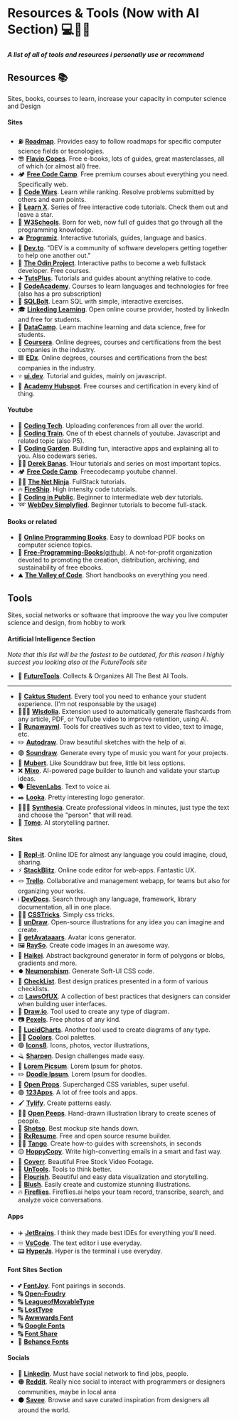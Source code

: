 # Resources & Tools (Now with AI Section) 💻🧠🌲
##### _A list of all of tools and resources i personally use or recommend_ 

## Resources 📚 

Sites, books, courses to learn, increase your capacity in computer science and Design

#### Sites 

- ⛽ [**Roadmap**](https://roadmap.sh). Provides easy to follow roadmaps for specific computer science fields or tecnologies.
- 😎 [**Flavio Copes**](https://flaviocopes.com). Free e-books, lots of guides, great masterclasses, all of which (or almost all) free.
- 🏕️ [**Free Code Camp**](https://freecodecamp.org). Free premium courses about everything you need. Specifically web.
- 🥋 [**Code Wars**](https://www.codewars.com). Learn while ranking. Resolve problems submitted by others and earn points.
- 👾 [**Learn X**](https://github.com/ronreiter/interactive-tutorials). Series of free interactive code tutorials. Check them out and leave a star.
- 🍏 [**W3Schools**](https://www.w3schools.com). Born for web, now full of guides that go through all the programming knowledge.
- 🫐 [**Programiz**](https://www.programiz.com). Interactive tutorials, guides, language and basics.
- 🎩 [**Dev.to**](https://dev.to). "DEV is a community of software developers getting together to help one another out."
- 🦣 [**The Odin Project**](https://www.theodinproject.com). Interactive paths to become a web fullstack developer. Free courses.
- ➕ [**TutsPlus**](https://tutsplus.com). Tutorials and guides abount anything relative to code.
- 🎒 [**CodeAcademy**](https://www.codecademy.com). Courses to learn languages and technologies for free (also has a pro subscription) 
- 🔩 [**SQLBolt**](https://sqlbolt.com). Learn SQL with simple, interactive exercises.
- 🎓 [**Linkeding Learning**](https://www.linkedin.com/learning/). Open online course provider, hosted by linkedIn and free for students.
- 📅 [**DataCamp**](https://www.datacamp.com). Learn machine learning and data science, free for students.
- 🔵 [**Coursera**](https://www.coursera.org). Online degrees, courses and certifications from the best companies in the industry.
- 🟦 [**EDx**](https://www.edx.org). Online degrees, courses and certifications from the best companies in the industry. 
- ⭐ [**ui.dev**](https://ui.dev). Tutorial and guides, mainly on javascript.
- 📜 [**Academy Hubspot**](http://academy.hubspot.com). Free courses and certification in every kind of thing.

#### Youtube

- 💬 [**Coding Tech**](https://www.youtube.com/c/CodingTech). Uploading conferences from all over the world.
- 🚂 [**Coding Train**](https://www.youtube.com/channel/UCvjgXvBlbQiydffZU7m1_aw). One of th ebest channels of youtube. Javascript and related topic (also P5).
- 🌱 [**Coding Garden**](https://www.youtube.com/c/CodingGarden/videos). Building fun, interactive apps and explaining all to you. Also codewars series.
- 👨‍💻 [**Derek Banas**](https://www.youtube.com/c/derekbanas). 1Hour tutorials and series on most important topics.
- 🏕️ [**Free Code Camp**](https://www.youtube.com/c/Freecodecamp). Freecodecamp youtube channel.
- 🥷🏽 [**The Net Ninja**](https://www.youtube.com/c/TheNetNinja). FullStack tutorials.
- 🔥 [**FireShip**](https://www.youtube.com/channel/UCsBjURrPoezykLs9EqgamOA). High intensity code tutorials.
- 📢 [**Coding in Public**](https://www.youtube.com/channel/UCUSxKiac-miugK9CDsxGS9Q). Beginner to intermediate web dev tutorials.
- ➿ [**WebDev Simplyfied**](https://www.youtube.com/channel/UCFbNIlppjAuEX4znoulh0Cw). Beginner tutorials to become full-stack.

#### Books or related

- 📘 [**Online Programming Books**](https://www.onlineprogrammingbooks.com). Easy to download PDF books on computer science topics.
- 📔 [**Free-Programming-Books**(github)](https://ebookfoundation.github.io/free-programming-books/). A not-for-profit organization devoted to promoting the creation, distribution, archiving, and sustainability of free ebooks. 
- ⛰️ [**The Valley of Code**](https://thevalleyofcode.com/ebooks/). Short handbooks on everything you need.

## Tools

Sites, social networks or software that improove the way you live computer science and design, from hobby to work

#### Artificial Intelligence Section

_Note that this list will be the fastest to be outdated, for this reason i highly succest you looking also at the FutureTools site_

- 🧠 [**FutureTools**](https://www.futuretools.io/). Collects & Organizes All The Best AI Tools.
------
- 🌵 [**Caktus Student**](https://www.caktus.ai/caktus_student). Every tool you need to enhance your student experience. (I'm not responsable by the usage)
- 🧙🏽‍♂️ [**Wisdolia**](https://chrome.google.com/webstore/detail/wisdolia/). Extension used to automatically generate flashcards from any article, PDF, or YouTube video to improve retention, using AI.
- 👟 [**Runawayml**](https://chrome.google.com/webstore/detail/wisdolia/). Tools for creatives such as text to video, text to image, etc.
- ✏️ [**Autodraw**](https://www.autodraw.com/). Draw beautiful sketches with the help of ai.
- 🟣 [**Soundraw**](https://soundraw.io/). Generate every type of music you want for your projects.
- 🔵 [**Mubert**](https://mubert.com/). Like Sounddraw but free, little bit less options.
- ❌ [**Mixo**](https://app.mixo.io/). AI-powered page builder to launch and validate your startup ideas.
- 🗣️ [**ElevenLabs**](https://beta.elevenlabs.io/). Text to voice ai.
- ✒️ [**Looka**](https://looka.com). Pretty interesting logo generator.
- 🧑🏽‍🦰 [**Synthesia**](https://www.synthesia.io/). Create professional videos in minutes, just type the text and choose the "person" that will read.
- 📖 [**Tome**](https://beta.tome.app/). AI storytelling partner.


#### Sites

- 🌌 [**Repl-it**](https://replit.com/~). Online IDE for almost any language you could imagine, cloud, sharing.
- ⚡ [**StackBlitz**](https://stackblitz.com). Online code editor for web-apps. Fantastic UX.
- 🪢 [**Trello**](https://trello.com/). Collaborative and management webapp, for teams but also for organizing your works.
- ℹ️ [**DevDocs**](https://devdocs.io). Search through any language, framework, library documentation, all in one place.
- 🧙‍♂️ [**CSSTricks**](https://css-tricks.com). Simply css tricks.
- 💜 [**unDraw**](https://undraw.co). Open-source illustrations for any idea you can imagine and create.
- 🧔 [**getAvataaars**](https://getavataaars.com). Avatar icons generator.
- 🖼️ [**RaySo**](https://ray.so). Create code images in an awesome way.
- 🧽 [**Haikei**](https://app.haikei.app). Abstract background generator in form of polygons or blobs, gradients and more.
- ⏺️ [**Neumorphism**](https://neumorphism.io). Generate Soft-UI CSS code.
- 📃 [**CheckList**](https://www.checklist.design). Best design pratices presented in a form of various checklists.
- ⚖️ [**LawsOfUX**](https://lawsofux.com). A collection of best practices that designers can consider when building user interfaces.
- 📏 [**Draw.io**](https://draw.io). Tool used to create any type of diagram.
- 📷 [**Pexels**](https://www.pexels.com). Free photos of any kind.
- 📐 [**LucidCharts**](https://www.lucidchart.com/pages/). Another tool used to create diagrams of any type.
- 🏳️‍🌈 [**Coolors**](https://coolors.co/). Cool palettes.
- 🟢 [**Icons8**](https://icons8.com/). Icons, photos, vector illustrations,
- 🪒 [**Sharpen**](https://sharpen.design). Design challenges made easy.
- 📸 [**Lorem Picsum**](https://picsum.photos). Lorem Ipsum for photos.
- ✏️ [**Doodle Ipsum**](https://doodleipsum.com). Lorem Ipsum for doodles.
- 🌠 [**Open Props**](https://open-props.style/). Supercharged CSS variables, super useful.
- 🟣 [**123Apps**](http://123apps.com). A lot of free tools and apps.
- 🖌️ [**Tylify**](https://tylify.app). Create patterns easly.
- 🤙🏽 [**Open Peeps**](https://www.openpeeps.com). Hand-drawn illustration library to create scenes of people.
- 🥃 [**Shotso**](https://shots.so/). Best mockup site hands down.
- 📄 [**RxResume**](https://rxresu.me/). Free and open source resume builder.
- 💃🏽 [**Tango**](https://www.tango.us/). Create how-to guides with screenshots, in seconds
- 🟡 [**HoppyCopy**](https://www.hoppycopy.co/). Write high-converting emails in a smart and fast way.
- 📔 [**Coverr**](https://coverr.co/). Beautiful Free Stock Video Footage.
- 🤯 [**UnTools**](https://untools.co/). Tools to think better.
- 🎋 [**Flourish**](https://flourish.studio/). Beautiful and easy data visualization and storytelling.
- 🐶 [**Blush**](https://blush.design/). Easily create and customize stunning illustrations.
- 🔥 [**Fireflies**](https://fireflies.ai/). Fireflies.ai helps your team record, transcribe, search, and analyze voice conversations.

#### Apps

- ✈️ [**JetBrains**](jetbrains.com/). I think they made best IDEs for everything you'll need.
- ♾️ [**VsCode**](https://code.visualstudio.com). The text editor i use everyday.
- 📟 [**HyperJs**](https://hyper.is). Hyper is the terminal i use everyday.

#### Font Sites Section

- 💕 [**FontJoy**](https://fontjoy.com/). Font pairings in seconds.
- 🔠 [**Open-Foudry**](https://open-foundry.com/fonts)
- 🔠 [**LeagueofMovableType**](https://www.theleagueofmoveabletype.com)
- 🔠 [**LostType**](http://www.losttype.com/browse/)
- 🔠 [**Awwwards Font**](https://www.awwwards.com/awwwards/collections/free-fonts/)
- 🔠 [**Google Fonts**](https://fonts.google.com/)
- 🔠 [**Font Share**](https://www.fontshare.com)
- 🔡 [**Behance Fonts**](https://www.behance.net/search/projects/?search=Free+font)

#### Socials

- 🔵 [**Linkedin**](https://www.linkedin.com). Must have social network to find jobs, people.
- 🟠 [**Reddit**](https://reddit.com). Really nice social to interact with programmers or designers communities, maybe in local area
- ⚫ [**Savee**](https://savee.it). Browse and save curated inspiration from designers all around the world.
